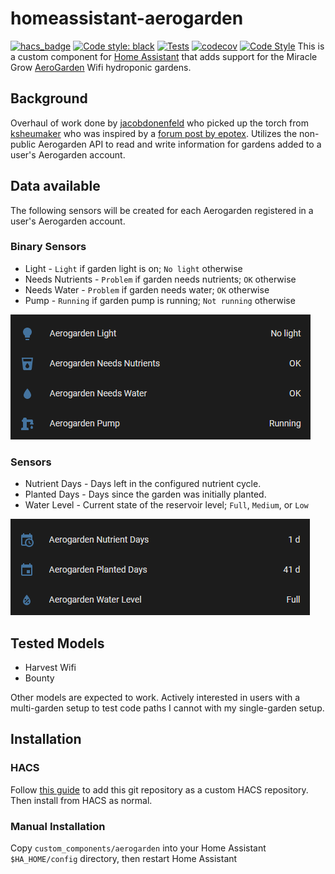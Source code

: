# homeassistant-aerogarden
[![hacs_badge](https://img.shields.io/badge/HACS-Custom-41BDF5.svg)](https://github.com/hacs/integration)
[![Code style: black](https://img.shields.io/badge/code%20style-black-000000.svg)](https://github.com/psf/black)
[![Tests](https://github.com/dalinicus/homeassistant-aerogarden/actions/workflows/tests.yaml/badge.svg)](https://github.com/dalinicus/homeassistant-aerogarden/actions/workflows/tests.yaml)
[![codecov](https://codecov.io/gh/dalinicus/homeassistant-aerogarden/graph/badge.svg?token=TNP1DC74AW)](https://codecov.io/gh/dalinicus/homeassistant-aerogarden)
[![Code Style](https://github.com/dalinicus/homeassistant-aerogarden/actions/workflows/style.yaml/badge.svg)](https://github.com/dalinicus/homeassistant-aerogarden/actions/workflows/style.yaml)
This is a custom component for [Home Assistant](http://home-assistant.io) that adds support for the Miracle Grow [AeroGarden](http://www.aerogarden.com) Wifi hydroponic gardens.

## Background
Overhaul of work done by [jacobdonenfeld](https://github.com/jacobdonenfeld/homeassistant-aerogarden) who picked up the torch from [ksheumaker](https://github.com/ksheumaker/homeassistant-aerogarden) who was inspired by a [forum post by epotex](https://community.home-assistant.io/t/first-timer-trying-to-convert-a-working-script-to-create-support-for-a-new-platform).  Utilizes the non-public Aerogarden API to read and write information for gardens added to a user's Aerogarden account.

## Data available
The following sensors will be created for each Aerogarden registered in a user's Aerogarden account.

### Binary Sensors
* Light - `Light` if garden light is on; `No light` otherwise
* Needs Nutrients - `Problem` if garden needs nutrients; `OK` otherwise
* Needs Water -  `Problem` if garden needs water; `OK` otherwise
* Pump - `Running` if garden pump is running; `Not running` otherwise

![Binary Sensors](/images/binary-sensors.png)

### Sensors
* Nutrient Days - Days left in the configured nutrient cycle.
* Planted Days - Days since the garden was initially planted.
* Water Level - Current state of the reservoir level; `Full`, `Medium`, or `Low`

![Sensors](/images/sensors.png)

## Tested Models

* Harvest Wifi
* Bounty

Other models are expected to work. Actively interested in users with a multi-garden setup to test code paths I cannot with my single-garden setup.

## Installation

### HACS
Follow [this guide](https://hacs.xyz/docs/faq/custom_repositories/) to add this git repository as a custom HACS repository. Then install from HACS as normal.

### Manual Installation
Copy `custom_components/aerogarden` into your Home Assistant `$HA_HOME/config` directory, then restart Home Assistant
